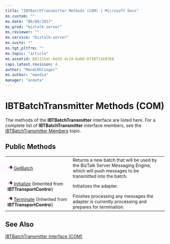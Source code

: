 ```yaml
---
title: "IBTBatchTransmitter Methods (COM) | Microsoft Docs"
ms.custom: ""
ms.date: "06/08/2017"
ms.prod: "biztalk-server"
ms.reviewer: ""
ms.service: "biztalk-server"
ms.suite: ""
ms.tgt_pltfrm: ""
ms.topic: "article"
ms.assetid: b61131ec-6e93-4c24-bab6-0738713e8768
caps.latest.revision: 4
author: "MandiOhlinger"
ms.author: "mandia"
manager: "anneta"
---
```

# IBTBatchTransmitter Methods (COM)
The methods of the **IBTBatchTransmitter** interface are listed here. For a complete list of **IBTBatchTransmitter** interface members, see the [IBTBatchTransmitter Members](../core/ibtbatchtransmitter-members-com.md) topic.  
  
## Public Methods  
  
|||  
|-|-|  
|![](../core/media/pubmethod.gif "pubmethod") [GetBatch](../core/ibtbatchtransmitter-getbatch-method-com.md)|Returns a new batch that will be used by the BizTalk Server Messaging Engine, which will push messages to be transmitted into the batch.|  
|![](../core/media/pubmethod.gif "pubmethod") [Initialize](../core/ibttransportcontrol-initialize-method-com.md) (Inherited from **IBTTransportContro**l)|Initializes the adapter.|  
|![](../core/media/pubmethod.gif "pubmethod") [Terminate](../core/ibttransportcontrol-terminate-method-com.md) (Inherited from **IBTTransportContro**l)|Finishes processing any messages the adapter is currently processing and prepares for termination.|  
  
## See Also  
 [IBTBatchTransmitter Interface (COM)](../core/ibtbatchtransmitter-interface-com.md)